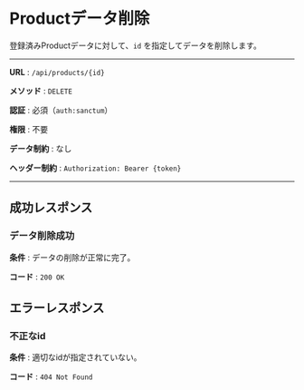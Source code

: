 # Productデータ削除

登録済みProductデータに対して、`id` を指定してデータを削除します。

---

**URL** : `/api/products/{id}`

**メソッド** : `DELETE`

**認証** : 必須（`auth:sanctum`）

**権限** : 不要

**データ制約** : なし

**ヘッダー制約** : `Authorization: Bearer {token}`  

---

## 成功レスポンス

### データ削除成功

**条件** : データの削除が正常に完了。

**コード** : `200 OK`

## エラーレスポンス

### 不正なid

**条件** : 適切なidが指定されていない。

**コード** : `404 Not Found`
